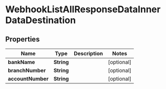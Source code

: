 

# WebhookListAllResponseDataInnerDataDestination


## Properties

| Name | Type | Description | Notes |
|------------ | ------------- | ------------- | -------------|
|**bankName** | **String** |  |  [optional] |
|**branchNumber** | **String** |  |  [optional] |
|**accountNumber** | **String** |  |  [optional] |



